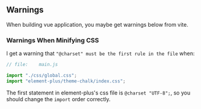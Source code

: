 ## Warnings

When building vue application, you maybe get warnings below from vite.

### Warnings When Minifying CSS

I get a warning that `"@charset" must be the first rule in the file` when:

```js
// file:    main.js

import "./css/global.css";
import "element-plus/theme-chalk/index.css";
```

The first statement in element-plus's css file is `@charset "UTF-8";`, so you should change the `import` order correctly.